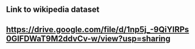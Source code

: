 ## Link to wikipedia dataset 

## https://drive.google.com/file/d/1np5j_-9QiYIRPs0GIFDWaT9M2ddvCv-w/view?usp=sharing
